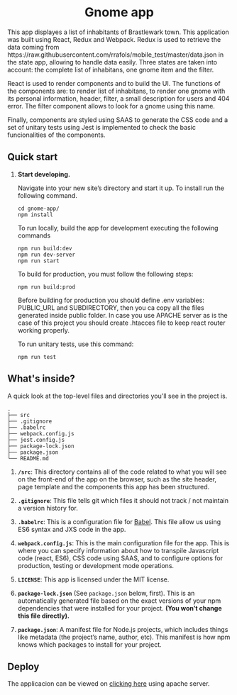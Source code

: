 <h1 align="center">
  Gnome app
</h1>

<p>  This app displayes a list of inhabitants of Brastlewark town. This application was built using React, Redux and Webpack. Redux is used to retrieve the data coming from https://raw.githubusercontent.com/rrafols/mobile_test/master/data.json in the state app, allowing to handle data easily. Three states are taken into account: the complete list of inhabitans, one gnome item  and the filter.</p>

<p> React is used to render components and to build the UI. The functions of the components are: to render list of inhabitans, to render one gnome with its personal information, header, filter, a small description for users and 404 error. The filter component allows to look for a gnome using this name.</p>

<p> Finally, components are styled using SAAS to generate the CSS code and a set of unitary tests using Jest is implemented to check the basic funcionalities of the components.</p>



##  Quick start

1.  **Start developing.**

    Navigate into your new site’s directory and start it up. To install run the following command.

     ```shell
    cd gnome-app/
    npm install
    ```
    To run locally, build the app for development executing the following commands

    ```shell
    npm run build:dev
    npm run dev-server
    npm run start
    ```

    To build for production, you must follow the following steps:

    ```shell
    npm run build:prod
    ```
    Before building for production you should define .env variables: PUBLIC_URL and SUBDIRECTORY, then you ca copy all the files generated inside public folder. In case you use APACHE server as is the case of this project you should create .htacces file to keep react router working properly. 

    To run unitary tests, use this command:

    ```shell
    npm run test
    ```

## What's inside?

A quick look at the top-level files and directories you'll see in the project is.

    .
    ├── src
    ├── .gitignore
    ├── .babelrc
    ├── webpack.config.js
    ├── jest.config.js
    ├── package-lock.json
    ├── package.json
    └── README.md

1.  **`/src`**: This directory contains all of the code related to what you will see on the front-end of the app on the browser, such as the site header, page template and the components this app has been structured. 

2.  **`.gitignore`**: This file tells git which files it should not track / not maintain a version history for.

3.  **`.babelrc`**: This is a configuration file for [Babel](https://babeljs.io/). This file allow us using ES6 syntax and JXS code in the app.

4.  **`webpack.config.js`**: This is the main configuration file for the app. This is where you can specify information about how to transpile Javascript code (react, ES6), CSS code using SAAS, and to configure options for production, testing or development mode operations.

8.  **`LICENSE`**: This app is licensed under the MIT license.

9. **`package-lock.json`** (See `package.json` below, first). This is an automatically generated file based on the exact versions of your npm dependencies that were installed for your project. **(You won’t change this file directly).**

10. **`package.json`**: A manifest file for Node.js projects, which includes things like metadata (the project’s name, author, etc). This manifest is how npm knows which packages to install for your project.


## Deploy
The applicacion can be viewed on [clicking here](http://ventoji.es/gnome-app/) using apache server.


